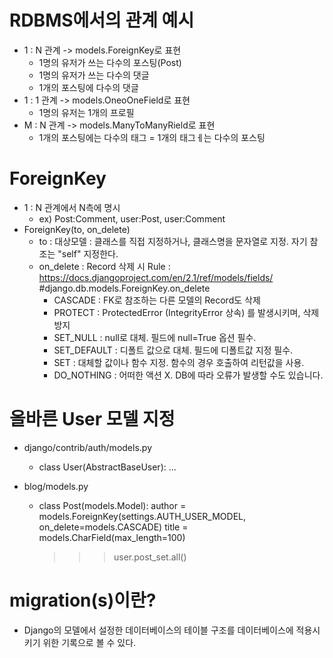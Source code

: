 # RDBMS에서의 관계 예시
- 1 : N 관계 -> models.ForeignKey로 표현
  - 1명의 유저가 쓰는 다수의 포스팅(Post)
  - 1명의 유저가 쓰는 다수의 댓글
  - 1개의 포스팅에 다수의 댓글
- 1 : 1 관계 -> models.OneoOneField로 표현
  - 1명의 유저는 1개의 프로필
- M : N 관계 -> models.ManyToManyRield로 표현
  - 1개의 포스팅에는 다수의 태그 = 1개의 태그ㅔ는 다수의 포스팅

# ForeignKey
- 1 : N 관계에서 N측에 명시
  - ex) Post:Comment, user:Post, user:Comment
- ForeignKey(to, on_delete)
  - to : 대상모델 : 클래스를 직접 지정하거나, 클래스명을 문자열로 지정. 자기 참조는 "self" 지정한다.
  - on_delete : Record 삭제 시 Rule : https://docs.djangoproject.com/en/2.1/ref/models/fields/
#django.db.models.ForeignKey.on_delete
    - CASCADE : FK로 참조하는 다른 모델의 Record도 삭제
    - PROTECT : ProtectedError (IntegrityError 상속) 를 발생시키며, 삭제 방지
    - SET_NULL : null로 대체. 필드에 null=True 옵션 필수.
    - SET_DEFAULT : 디폴트 값으로 대체. 필드에 디폴트값 지정 필수.
    - SET : 대체할 값이나 함수 지정. 함수의 경우 호출하여 리턴값을 사용.
    - DO_NOTHING : 어떠한 액션 X. DB에 따라 오류가 발생할 수도 있습니다.
    
# 올바른 User 모델 지정

- django/contrib/auth/models.py
  - class User(AbstractBaseUser): ...
 
- blog/models.py
  - class Post(models.Model):
    author = models.ForeignKey(settings.AUTH_USER_MODEL,
    on_delete=models.CASCADE)
    title = models.CharField(max_length=100)
    >>> user.post_set.all()
 
 # migration(s)이란?
 - Django의 모델에서 설정한 데이터베이스의 테이블 구조를 데이터베이스에 적용시키기 위한 기록으로 볼 수 있다.
